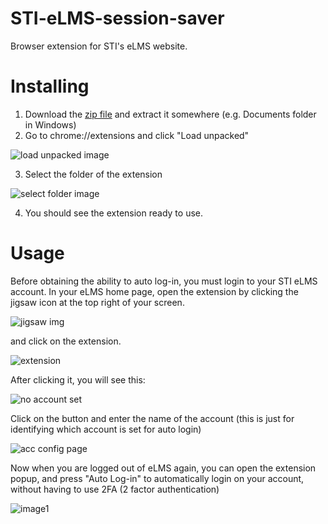 # STI-eLMS-session-saver
Browser extension for STI's eLMS website.

# Installing
1. Download the [zip file](https://github.com/Fe4528/STI-eLMS-session-saver/archive/refs/heads/main.zip) and extract it somewhere (e.g. Documents folder in Windows)
2. Go to chrome://extensions and click "Load unpacked"

![load unpacked image](https://ironworks.neocities.org/assets/elms-install1.png)

3. Select the folder of the extension

![select folder image](https://ironworks.neocities.org/assets/elms-install2.png)

4. You should see the extension ready to use.

# Usage
Before obtaining the ability to auto log-in, you must login to your STI eLMS account.
In your eLMS home page, open the extension by clicking the jigsaw icon at the top right of your screen.

![jigsaw img](https://ironworks.neocities.org/assets/elms-usage1.png)

and click on the extension.

![extension](https://ironworks.neocities.org/assets/elms-usage2.png)

After clicking it, you will see this:

![no account set](https://ironworks.neocities.org/assets/elms-usage3.png)

Click on the button and enter the name of the account (this is just for identifying which account is set for auto login)

![acc config page](https://ironworks.neocities.org/assets/elms-usage4.png)

Now when you are logged out of eLMS again, you can open the extension popup, and press "Auto Log-in" to automatically login on your account, without having to use 2FA (2 factor authentication)

![image1](https://ironworks.neocities.org/assets/elms-usage5.png)
